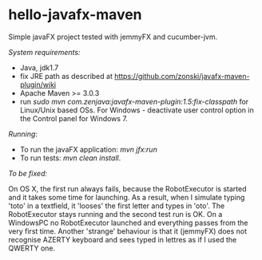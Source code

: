 hello-javafx-maven
==================

Simple javaFX project tested with jemmyFX and cucumber-jvm.

*System requirements:*

- Java, jdk1.7
- fix JRE path as described at https://github.com/zonski/javafx-maven-plugin/wiki
- Apache Maven >= 3.0.3
- run *sudo mvn com.zenjava:javafx-maven-plugin:1.5:fix-classpath*  for Linux/Unix based OSs. For Windows - deactivate user control option in the Control panel for Windows 7.

*Running*:

- To run the javaFX application: *mvn jfx:run*
- To run tests: *mvn clean install*.

*To be fixed:*

On OS X, the first run always fails, because the RobotExecutor is started and it takes some time for launching. As a result, when I simulate typing 'toto' in a textfield, it 'looses' the first letter and types in 'oto'. The RobotExecutor stays running and the second test run is OK. 
On a WindowsPC no RobotExecutor launched and everything passes from the very first time. 
Another 'strange' behaviour is that it (jemmyFX) does not recognise AZERTY keyboard and sees typed in lettres as if I used the QWERTY one.

